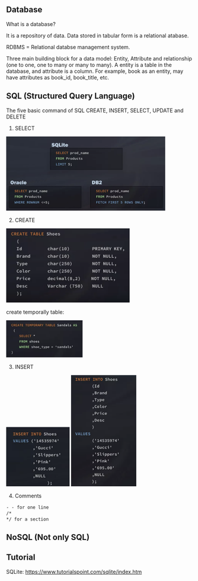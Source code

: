 ## Database
What is a database?

It is a repository of data. Data stored in tabular form is a relational atabase.

RDBMS = Relational databse management system. 

Three main building block for a data model: Entity, Attribute and relationship (one to one, one to many or many to many).
A entity is a table in the database, and attribute is a column. For example, book as an entity, may have attributes as book_id, book_title, etc.

## SQL (Structured Query Language)
The five basic command of SQL CREATE, INSERT, SELECT, UPDATE and DELETE

1. SELECT

<img src = images/SQL_limit.png height = 200>

2. CREATE
<img src = images/SQL_create.png height = 200>

create temporally table:

<img src = images/SQL_temp_table.png height = 100>

3. INSERT
<img src = images/SQL_insert1.png height = 160>
<img src = images/SQL_insert2.png height = 300>

4. Comments
```
- - for one line 
/* 
*/ for a section
```
## NoSQL (Not only SQL)

## Tutorial

SQLite: https://www.tutorialspoint.com/sqlite/index.htm




